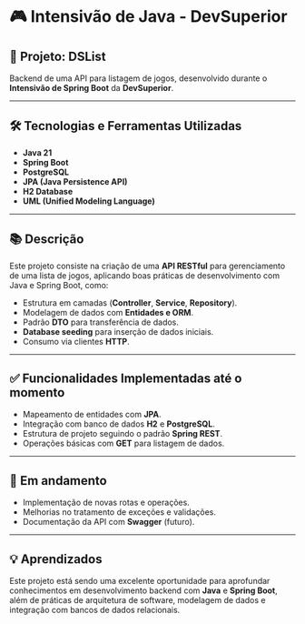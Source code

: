 # 🎮 Intensivão de Java - DevSuperior

## 🚀 Projeto: DSList  
Backend de uma API para listagem de jogos, desenvolvido durante o **Intensivão de Spring Boot** da **DevSuperior**.

---

## 🛠️ Tecnologias e Ferramentas Utilizadas

- **Java 21**  
- **Spring Boot**  
- **PostgreSQL**  
- **JPA (Java Persistence API)**  
- **H2 Database**  
- **UML (Unified Modeling Language)**  

---

## 📚 Descrição

Este projeto consiste na criação de uma **API RESTful** para gerenciamento de uma lista de jogos, aplicando boas práticas de desenvolvimento com Java e Spring Boot, como:

- Estrutura em camadas (**Controller**, **Service**, **Repository**).  
- Modelagem de dados com **Entidades e ORM**.  
- Padrão **DTO** para transferência de dados.  
- **Database seeding** para inserção de dados iniciais.  
- Consumo via clientes **HTTP**.

---

## ✅ Funcionalidades Implementadas até o momento

- Mapeamento de entidades com **JPA**.  
- Integração com banco de dados **H2** e **PostgreSQL**.  
- Estrutura de projeto seguindo o padrão **Spring REST**.  
- Operações básicas com **GET** para listagem de dados.

---

## 🚧 Em andamento

- Implementação de novas rotas e operações.  
- Melhorias no tratamento de exceções e validações.  
- Documentação da API com **Swagger** (futuro).

---

## 💡 Aprendizados

Este projeto está sendo uma excelente oportunidade para aprofundar conhecimentos em desenvolvimento backend com **Java** e **Spring Boot**, além de práticas de arquitetura de software, modelagem de dados e integração com bancos de dados relacionais.
